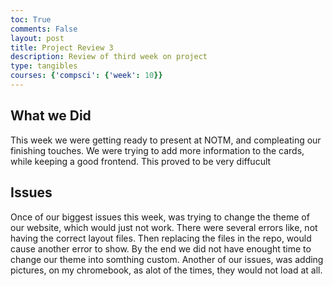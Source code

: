 ```yaml
---
toc: True
comments: False
layout: post
title: Project Review 3
description: Review of third week on project
type: tangibles
courses: {'compsci': {'week': 10}}
---
```


## What we Did
This week we were getting ready to present at NOTM, and compleating our finishing touches. We were trying to add more information to the cards, while keeping a good frontend. This proved to be very diffucult

## Issues
Once of our biggest issues this week, was trying to change the theme of our website, which would just not work. There were several errors like, not having the correct layout files. Then replacing the files in the repo, would cause another error to show. By the end we did not have enought time to change our theme into somthing custom. Another of our issues, was adding pictures, on my chromebook, as alot of the times, they would not load at all.